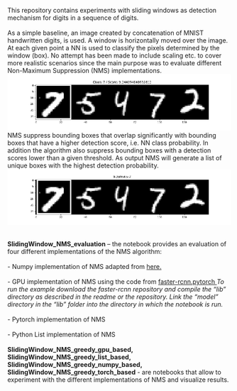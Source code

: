 
This repository contains experiments with sliding windows as detection mechanism for digits in a sequence of digits. 
<br/><br/>
As a simple baseline, an image created by concatenation of MNIST handwritten digits, is used. A window is horizontally moved over the image. At each given point a NN is used to classify the pixels determined by the window (box). No attempt has been made to include scaling etc. to cover more realistic scenarios since the main purpose was to evaluate different Non-Maximum Suppression (NMS) implementations.
<br/>
![Alt text](images/slidingwindow.gif?raw=true "")
<br/>
NMS suppress bounding boxes that overlap significantly with bounding boxes that have a higher detection score, i.e. NN class probability. In addition the algorithm also suppress bounding boxes with a detection scores lower than a given threshold. As output NMS will generate a list of unique boxes with the highest detection probability.
<br/>
![Alt text](images/line.gif?raw=true "")

<br/>
<b>SlidingWindow_NMS_evaluation</b> – the notebook provides an evaluation of four different implementations of the NMS algorithm:
<br/><br/>
- Numpy implementation of NMS adapted from <a href="https://gitlab.informatik.haw-hamburg.de/acf530/ssd-pytorch/blob/bc72ac7d50bf8905e6f8f5650254365e931b97d4/box_matcher.py">here.</a>
<br/><br/>
- GPU implementation of NMS using the code from <a href="https://github.com/jwyang/faster-rcnn.pytorch">faster-rcnn.pytorch </a>
<i>To run the example download the faster-rcnn repository and compile the “lib” directory as described in the readme or the repository. Link the “model” directory in the “lib” folder into the directory in which the notebook is run.</i>
<br/><br/>
- Pytorch implementation of NMS
<br/><br/>
- Python List implementation of NMS 
<br/><br/>
<b>SlidingWindow_NMS_greedy_gpu_based, 
SlidingWindow_NMS_greedy_list_based, 
SlidingWindow_NMS_greedy_numpy_based, SlidingWindow_NMS_greedy_torch_based</b> - are notebooks that allow to experiment with the different implementations of NMS and visualize results.

